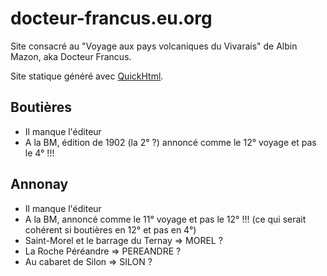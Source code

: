 # docteur-francus.eu.org

Site consacré au "Voyage aux pays volcaniques du Vivarais" de Albin Mazon, aka
Docteur Francus.

Site statique généré avec [QuickHtml](https://github.com/michelc/QuickHtml).


## Boutières

* Il manque l'éditeur
* A la BM, édition de 1902 (la 2° ?) annoncé comme le 12° voyage et pas le 4° !!!


## Annonay

* Il manque l'éditeur
* A la BM, annoncé comme le 11° voyage et pas le 12° !!!
  (ce qui serait cohérent si boutières en 12° et pas en 4°)
* Saint-Morel et le barrage du Ternay => MOREL ?
* La Roche Péréandre => PEREANDRE ?
* Au cabaret de Silon => SILON ?
